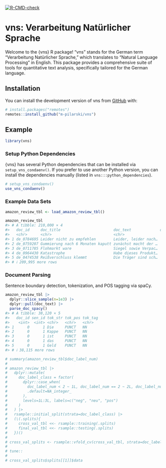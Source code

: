 
<!-- README.md is generated from README.Rmd. Please edit that file -->
<!-- badges: start -->

[![R-CMD-check](https://github.com/m-pilarski/derp/actions/workflows/R-CMD-check.yaml/badge.svg)](https://github.com/m-pilarski/derp/actions/workflows/R-CMD-check.yaml)
<!-- badges: end -->

# vns: Verarbeitung Natürlicher Sprache

Welcome to the {vns} R package! “vns” stands for the German term
“Verarbeitung Natürlicher Sprache,” which translates to “Natural
Language Processing” in English. This package provides a comprehensive
suite of tools for quantitative text analysis, specifically tailored for
the German language.

## Installation

You can install the development version of vns from
[GitHub](https://github.com/) with:

``` r
# install.packages("remotes")
remotes::install_github("m-pilarski/vns")
```

## Example

``` r
library(vns)
```

### Setup Python Dependencies

{vns} has several Python dependencies that can be installed via
`setup_vns_condaenv()`. If you prefer to use another Python version, you
can install the dependencies manually (listed in
`vns:::python_dependencies`).

``` r
# setup_vns_condaenv()
use_vns_condaenv()
```

### Example Data Sets

``` r
amazon_review_tbl <- load_amazon_review_tbl()

amazon_review_tbl
#> # A tibble: 210,000 × 4
#>   doc_id     doc_title                        doc_text             doc_label_num
#>   <chr>      <chr>                            <chr>                        <int>
#> 1 de_0784695 Leider nicht zu empfehlen        Leider, leider nach…             0
#> 2 de_0759207 Gummierung nach 6 Monaten kaputt zunächst macht der …             0
#> 3 de_0711785 Flohmarkt ware                   Siegel sowie Verpac…             0
#> 4 de_0964430 Katastrophe                      Habe dieses Produkt…             0
#> 5 de_0474538 Reißverschluss klemmt            Die Träger sind sch…             0
#> # ℹ 209,995 more rows
```

### Document Parsing

Sentence boundary detection, tokenization, and POS tagging via spaCy.

``` r
amazon_review_tbl |> 
  dplyr::slice_sample(n=1e3) |> 
  dplyr::pull(doc_text) |> 
  parse_doc_spacy()
#> # A tibble: 38,120 × 5
#>   doc_id sen_id tok_str tok_pos tok_tag
#>    <int>  <int> <chr>   <chr>   <chr>  
#> 1      0      1 Die     PUNCT   NN     
#> 2      0      1 Kappe   PUNCT   NN     
#> 3      0      1 ist     PUNCT   NN     
#> 4      0      1 das     PUNCT   NN     
#> 5      0      1 Geld    PUNCT   NN     
#> # ℹ 38,115 more rows
```

``` r
# summary(amazon_review_tbl$doc_label_num)
# 
# amazon_review_tbl |> 
#   dplyr::mutate(
#     doc_label_class = factor(
#       dplyr::case_when(
#         doc_label_num < 2 ~ 1L, doc_label_num == 2 ~ 2L, doc_label_num > 2 ~ 3L,
#         .default=NA_integer_
#       ),
#       levels=1L:3L, labels=c("neg", "neu", "pos")
#     )
#   ) |> 
#   rsample::initial_split(strata=doc_label_class) |> 
#   (\(.splits){
#     cross_val_tbl <<- rsample::training(.splits)
#     final_val_tbl <<- rsample::testing(.splits)
#   })()
# 
# cross_val_splits <- rsample::vfold_cv(cross_val_tbl, strata=doc_label_class)
# 
# tune::
# 
# cross_val_splits$splits[[1]]$data
```
